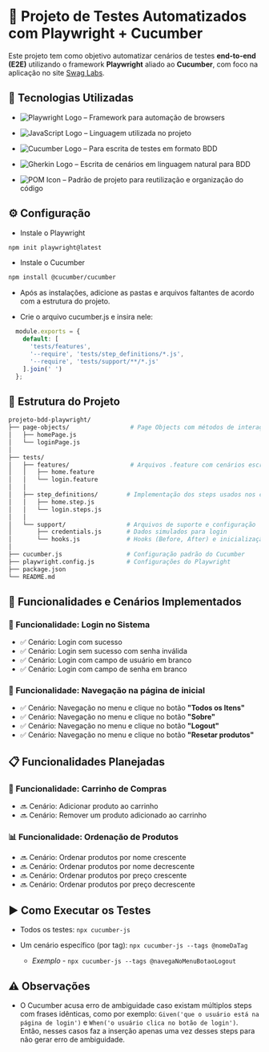 # 🧪 Projeto de Testes Automatizados com Playwright + Cucumber

Este projeto tem como objetivo automatizar cenários de testes **end-to-end (E2E)** utilizando o framework **Playwright** aliado ao **Cucumber**, com foco na aplicação no site [Swag Labs](https://www.saucedemo.com/).

## 🧩 Tecnologias Utilizadas

- ![Playwright Logo](https://img.shields.io/badge/-Playwright-2c2c2c?style=flat&logo=playwright&logoColor=green) – Framework para automação de browsers

- ![JavaScript Logo](https://img.shields.io/badge/-JavaScript-F7DF1E?style=flat&logo=javascript&logoColor=black) – Linguagem utilizada no projeto

- ![Cucumber Logo](https://img.shields.io/badge/-Cucumber-23D96C?style=flat&logo=cucumber&logoColor=white) – Para escrita de testes em formato BDD

- ![Gherkin Logo](https://img.shields.io/badge/-Gherkin%20(.feature)-5cb85c?style=flat&logo=gnu-bash&logoColor=white) – Escrita de cenários em linguagem natural para BDD

- ![POM Icon](https://img.shields.io/badge/-Page%20Object%20Model-5c5c5c?style=flat&logo=codeforces&logoColor=white) – Padrão de projeto para reutilização e organização do código

## ⚙️ Configuração

* Instale o Playwright

```bash
npm init playwright@latest
```

* Instale o Cucumber

```bash
npm install @cucumber/cucumber
```
* Após as instalações, adicione as pastas e arquivos faltantes de acordo com a estrutura do projeto.

* Crie o arquivo cucumber.js e insira nele:

```js
  module.exports = {
    default: [
      'tests/features',
      '--require', 'tests/step_definitions/*.js',
      '--require', 'tests/support/**/*.js'
    ].join(' ')
  };
```


## 📁 Estrutura do Projeto

```bash
projeto-bdd-playwright/
├── page-objects/                 # Page Objects com métodos de interação com a UI
│   ├── homePage.js
│   └── loginPage.js
│
├── tests/
│   ├── features/                 # Arquivos .feature com cenários escritos em Gherkin
│   │   ├── home.feature
│   │   └── login.feature
│   │
│   ├── step_definitions/        # Implementação dos steps usados nos cenários
│   │   ├── home.step.js
│   │   └── login.steps.js
│   │
│   └── support/                 # Arquivos de suporte e configuração
│       ├── credentials.js       # Dados simulados para login
│       └── hooks.js             # Hooks (Before, After) e inicialização do navegador
│
├── cucumber.js                  # Configuração padrão do Cucumber
├── playwright.config.js         # Configurações do Playwright
├── package.json
└── README.md
```


## 📌 Funcionalidades e Cenários Implementados

### 🔐 Funcionalidade: Login no Sistema
- ✅ Cenário: Login com sucesso
- ✅ Cenário: Login sem sucesso com senha inválida
- ✅ Cenário: Login com campo de usuário em branco
- ✅ Cenário: Login com campo de senha em branco

### 🧭 Funcionalidade: Navegação na página de inicial
- ✅ Cenário: Navegação no menu e clique no botão **"Todos os Itens"**
- ✅ Cenário: Navegação no menu e clique no botão **"Sobre"**
- ✅ Cenário: Navegação no menu e clique no botão **"Logout"**
- ✅ Cenário: Navegação no menu e clique no botão **"Resetar produtos"**

## 📋 Funcionalidades Planejadas

### 🛒 Funcionalidade: Carrinho de Compras
- 🔜 Cenário: Adicionar produto ao carrinho  
- 🔜 Cenário: Remover um produto adicionado ao carrinho  

### 📊 Funcionalidade: Ordenação de Produtos
- 🔜 Cenário: Ordenar produtos por nome crescente  
- 🔜 Cenário: Ordenar produtos por nome decrescente  
- 🔜 Cenário: Ordenar produtos por preço crescente  
- 🔜 Cenário: Ordenar produtos por preço decrescente  

## ▶️ Como Executar os Testes
- Todos os testes: `npx cucumber-js`

- Um cenário específico (por tag): `npx cucumber-js --tags @nomeDaTag` 

  - *Exemplo* - `npx cucumber-js --tags @navegaNoMenuBotaoLogout`

## ⚠️ Observações
-  O Cucumber acusa erro de ambiguidade caso existam múltiplos steps com frases idênticas, como por exemplo:
``` Given('que o usuário está na página de login') ``` e ``` When('o usuário clica no botão de login') ```. Então, nesses casos faz a inserção apenas uma vez desses steps para não gerar erro de ambiguidade.
